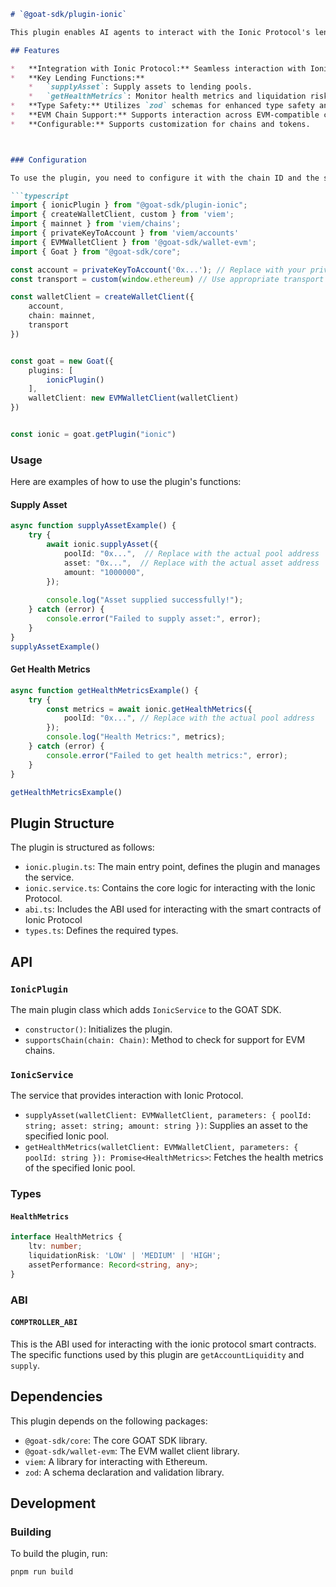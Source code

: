 

```markdown
# `@goat-sdk/plugin-ionic`

This plugin enables AI agents to interact with the Ionic Protocol's lending markets through the GOAT SDK. It provides functionalities for supplying and borrowing assets, as well as monitoring position health.

## Features

*   **Integration with Ionic Protocol:** Seamless interaction with Ionic lending pools using the `@ionicprotocol/sdk` (implicitly via viem).
*   **Key Lending Functions:**
    *   `supplyAsset`: Supply assets to lending pools.
    *   `getHealthMetrics`: Monitor health metrics and liquidation risks.
*   **Type Safety:** Utilizes `zod` schemas for enhanced type safety and validation.
*   **EVM Chain Support:** Supports interaction across EVM-compatible chains.
*   **Configurable:** Supports customization for chains and tokens.



### Configuration

To use the plugin, you need to configure it with the chain ID and the supported tokens. You should initialize it after your wallet client.

```typescript
import { ionicPlugin } from "@goat-sdk/plugin-ionic";
import { createWalletClient, custom } from 'viem';
import { mainnet } from 'viem/chains';
import { privateKeyToAccount } from 'viem/accounts'
import { EVMWalletClient } from '@goat-sdk/wallet-evm';
import { Goat } from "@goat-sdk/core";

const account = privateKeyToAccount('0x...'); // Replace with your private key
const transport = custom(window.ethereum) // Use appropriate transport here, like window.ethereum or an RPC URL

const walletClient = createWalletClient({
    account,
    chain: mainnet,
    transport
})


const goat = new Goat({
    plugins: [
        ionicPlugin()
    ],
    walletClient: new EVMWalletClient(walletClient)
})


const ionic = goat.getPlugin("ionic")

```

### Usage

Here are examples of how to use the plugin's functions:

#### Supply Asset

```typescript
async function supplyAssetExample() {
    try {
        await ionic.supplyAsset({
            poolId: "0x...",  // Replace with the actual pool address
            asset: "0x...",  // Replace with the actual asset address
            amount: "1000000",
        });
    
        console.log("Asset supplied successfully!");
    } catch (error) {
        console.error("Failed to supply asset:", error);
    }
}
supplyAssetExample()
```

#### Get Health Metrics

```typescript
async function getHealthMetricsExample() {
    try {
        const metrics = await ionic.getHealthMetrics({
            poolId: "0x...", // Replace with the actual pool address
        });
        console.log("Health Metrics:", metrics);
    } catch (error) {
        console.error("Failed to get health metrics:", error);
    }
}

getHealthMetricsExample()
```

## Plugin Structure

The plugin is structured as follows:

*   `ionic.plugin.ts`: The main entry point, defines the plugin and manages the service.
*   `ionic.service.ts`: Contains the core logic for interacting with the Ionic Protocol.
*   `abi.ts`: Includes the ABI used for interacting with the smart contracts of Ionic Protocol
*   `types.ts`: Defines the required types.

## API

### `IonicPlugin`

The main plugin class which adds `IonicService` to the GOAT SDK.
*   `constructor()`:  Initializes the plugin.
*   `supportsChain(chain: Chain)`: Method to check for support for EVM chains.

### `IonicService`

The service that provides interaction with Ionic Protocol.

*   `supplyAsset(walletClient: EVMWalletClient, parameters: { poolId: string; asset: string; amount: string })`:  Supplies an asset to the specified Ionic pool.
*   `getHealthMetrics(walletClient: EVMWalletClient, parameters: { poolId: string }): Promise<HealthMetrics>`: Fetches the health metrics of the specified Ionic pool.

### Types

#### `HealthMetrics`
```typescript
interface HealthMetrics {
    ltv: number;
    liquidationRisk: 'LOW' | 'MEDIUM' | 'HIGH';
    assetPerformance: Record<string, any>;
}
```

### ABI

#### `COMPTROLLER_ABI`
This is the ABI used for interacting with the ionic protocol smart contracts. The specific functions used by this plugin are `getAccountLiquidity` and `supply`.

## Dependencies

This plugin depends on the following packages:

*   `@goat-sdk/core`: The core GOAT SDK library.
*   `@goat-sdk/wallet-evm`: The EVM wallet client library.
*   `viem`: A library for interacting with Ethereum.
*   `zod`: A schema declaration and validation library.

## Development

### Building
To build the plugin, run:
```bash
pnpm run build
```

